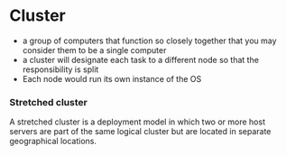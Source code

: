 
# Cluster
- a group of computers that function so closely together that you may consider them to be a single computer
- a cluster will designate each task to a different node so that the responsibility is split
- Each node would run its own instance of the OS

### Stretched cluster
A stretched cluster is a deployment model in which two or more host servers are part of the same logical cluster but are located in separate geographical locations.